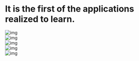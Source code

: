 # It is the first of the applications realized to learn.

![img](https://github.com/oguncan/ReactNativeFoodApp/blob/master/Food01.PNG)
<br>
![img](https://github.com/oguncan/ReactNativeFoodApp/blob/master/Food02.PNG)
<br>
![img](https://github.com/oguncan/ReactNativeFoodApp/blob/master/Food03.PNG)
<br>
![img](https://github.com/oguncan/ReactNativeFoodApp/blob/master/Food04.PNG)
<br>
![img](https://github.com/oguncan/ReactNativeFoodApp/blob/master/Food05.PNG)
